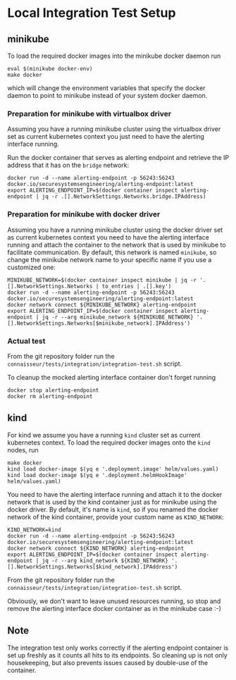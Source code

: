 # Local Integration Test Setup

## minikube

To load the required docker images into the minikube docker daemon run

```shell
eval $(minikube docker-env)
make docker
```

which will change the environment variables that specify the docker daemon to point to minikube instead of your system docker daemon.

### Preparation for minikube with virtualbox driver

Assuming you have a running minikube cluster using the virtualbox driver set as current kubernetes context you just need to have the alerting interface running.

Run the docker container that serves as alerting endpoint and retrieve the IP address that it has on the `bridge` network:

```shell
docker run -d --name alerting-endpoint -p 56243:56243 docker.io/securesystemsengineering/alerting-endpoint:latest
export ALERTING_ENDPOINT_IP=$(docker container inspect alerting-endpoint | jq -r .[].NetworkSettings.Networks.bridge.IPAddress)
```

### Preparation for minikube with docker driver

Assuming you have a running minikube cluster using the docker driver set as current kubernetes context you need to have the alerting interface running and attach the container to the network that is used by minikube to facilitate communication. By default, this network is named `minikube`, so change the minikube network name to your specific name if you use a customized one:

```shell
MINIKUBE_NETWORK=$(docker container inspect minikube | jq -r '.[].NetworkSettings.Networks | to_entries | .[].key')
docker run -d --name alerting-endpoint -p 56243:56243 docker.io/securesystemsengineering/alerting-endpoint:latest
docker network connect ${MINIKUBE_NETWORK} alerting-endpoint
export ALERTING_ENDPOINT_IP=$(docker container inspect alerting-endpoint | jq -r --arg minikube_network ${MINIKUBE_NETWORK} '.[].NetworkSettings.Networks[$minikube_network].IPAddress')
```

### Actual test

From the git repository folder run the `connaisseur/tests/integration/integration-test.sh` script.

To cleanup the mocked alerting interface container don't forget running

```shell
docker stop alerting-endpoint
docker rm alerting-endpoint
```

## kind

For kind we assume you have a running `kind` cluster set as current kubernetes context. To load the required docker images onto the `kind` nodes, run

```shell
make docker
kind load docker-image $(yq e '.deployment.image' helm/values.yaml)
kind load docker-image $(yq e '.deployment.helmHookImage' helm/values.yaml)
```

You need to have the alerting interface running and attach it to the docker network that is used by the kind container just as for minikube using the docker driver. By default, it's name is `kind`, so if you renamed the docker network of the kind container, provide your custom name as `KIND_NETWORK`:

```shell
KIND_NETWORK=kind
docker run -d --name alerting-endpoint -p 56243:56243 docker.io/securesystemsengineering/alerting-endpoint:latest
docker network connect ${KIND_NETWORK} alerting-endpoint
export ALERTING_ENDPOINT_IP=$(docker container inspect alerting-endpoint | jq -r --arg kind_network ${KIND_NETWORK} '.[].NetworkSettings.Networks[$kind_network].IPAddress')
```

From the git repository folder run the `connaisseur/tests/integration/integration-test.sh` script.

Obviously, we don't want to leave unused resources running, so stop and remove the alerting interface docker container as in the minikube case :-)

## Note

The integration test only works correctly if the alerting endpoint container is set up freshly as it counts all hits to its endpoints. So cleaning up is not only housekeeping, but also prevents issues caused by double-use of the container.
